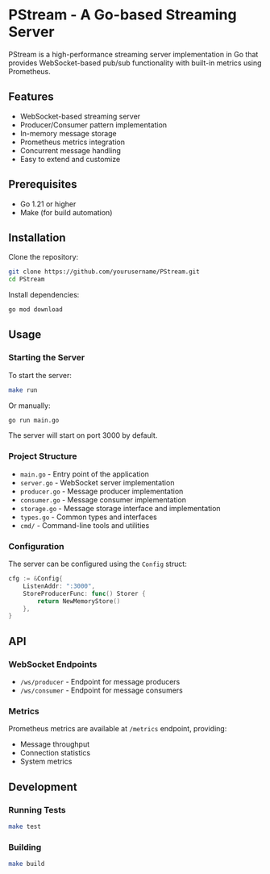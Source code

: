 # PStream - A Go-based Streaming Server

PStream is a high-performance streaming server implementation in Go that provides WebSocket-based pub/sub functionality with built-in metrics using Prometheus.

## Features

- WebSocket-based streaming server
- Producer/Consumer pattern implementation
- In-memory message storage
- Prometheus metrics integration
- Concurrent message handling
- Easy to extend and customize

## Prerequisites

- Go 1.21 or higher
- Make (for build automation)

## Installation

Clone the repository:

```bash
git clone https://github.com/yourusername/PStream.git
cd PStream
```

Install dependencies:

```bash
go mod download
```

## Usage

### Starting the Server

To start the server:

```bash
make run
```

Or manually:

```bash
go run main.go
```

The server will start on port 3000 by default.

### Project Structure

- `main.go` - Entry point of the application
- `server.go` - WebSocket server implementation
- `producer.go` - Message producer implementation
- `consumer.go` - Message consumer implementation
- `storage.go` - Message storage interface and implementation
- `types.go` - Common types and interfaces
- `cmd/` - Command-line tools and utilities

### Configuration

The server can be configured using the `Config` struct:

```go
cfg := &Config{
    ListenAddr: ":3000",
    StoreProducerFunc: func() Storer {
        return NewMemoryStore()
    },
}
```

## API

### WebSocket Endpoints

- `/ws/producer` - Endpoint for message producers
- `/ws/consumer` - Endpoint for message consumers

### Metrics

Prometheus metrics are available at `/metrics` endpoint, providing:
- Message throughput
- Connection statistics
- System metrics

## Development

### Running Tests

```bash
make test
```

### Building

```bash
make build
```

